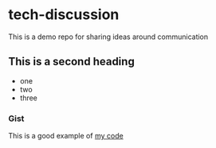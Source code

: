 # tech-discussion
This is a demo repo for sharing ideas around communication 


## This is a second heading

* one
* two
* three

### Gist


This is a good example of [my code](https://gist.github.com/mariamsafwa/45068b665691ae728435832b0a2df3cf)
